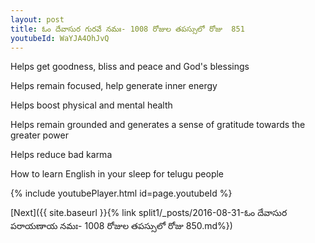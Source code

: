 ```yaml
---
layout: post
title: ఓం దేవాసుర గురవే నమః- 1008 రోజుల తపస్సులో రోజు  851
youtubeId: WaYJA4OhJvQ
---
```

 
 
Helps get goodness, bliss and peace and God's blessings
 
Helps remain focused, help generate inner energy 
 
Helps boost physical and mental health 
 
Helps remain grounded and generates a sense of gratitude towards the greater power 
 
Helps reduce bad karma
 
How to learn English in your sleep for telugu people
 
 
 
 


{% include youtubePlayer.html id=page.youtubeId %}
 
[Next]({{ site.baseurl }}{% link split1/_posts/2016-08-31-ఓం దేవాసుర పరాయణాయ నమః- 1008 రోజుల తపస్సులో రోజు  850.md%})
 
